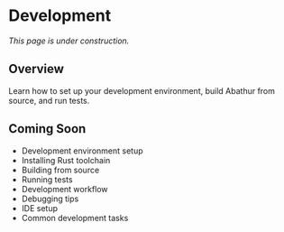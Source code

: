 # Development

*This page is under construction.*

<!-- TODO: Add development guide -->

## Overview

Learn how to set up your development environment, build Abathur from source, and run tests.

## Coming Soon

- Development environment setup
- Installing Rust toolchain
- Building from source
- Running tests
- Development workflow
- Debugging tips
- IDE setup
- Common development tasks
